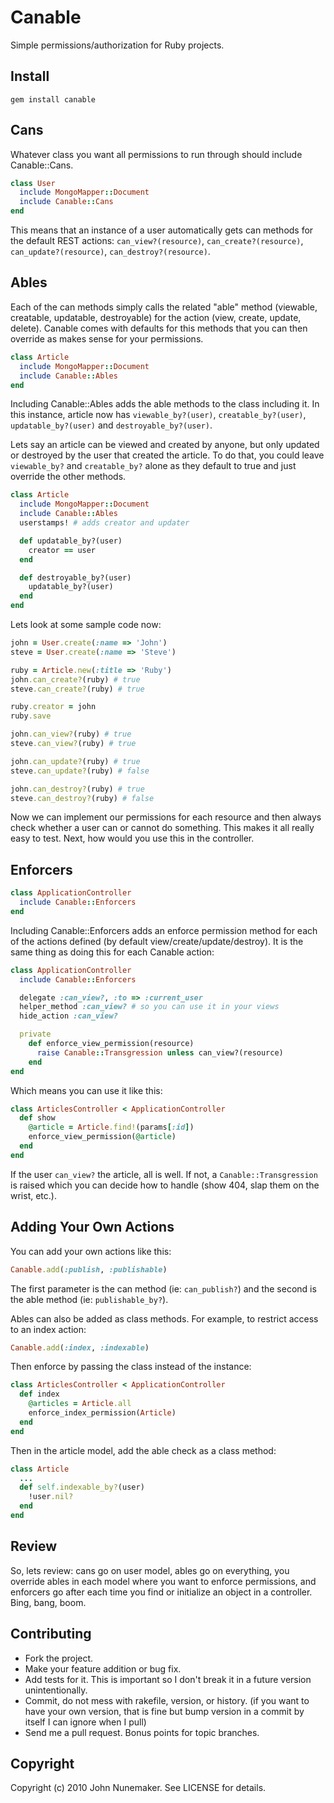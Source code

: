 # Canable

Simple permissions/authorization for Ruby projects.

## Install

```
gem install canable
```

## Cans

Whatever class you want all permissions to run through should include Canable::Cans.

```ruby
class User
  include MongoMapper::Document
  include Canable::Cans
end
```

This means that an instance of a user automatically gets can methods for the default REST actions: `can_view?(resource)`, `can_create?(resource)`, `can_update?(resource)`, `can_destroy?(resource)`.

## Ables

Each of the can methods simply calls the related "able" method (viewable, creatable, updatable, destroyable) for the action (view, create, update, delete). Canable comes with defaults for this methods that you can then override as makes sense for your permissions.

```ruby
class Article
  include MongoMapper::Document
  include Canable::Ables
end
```

Including Canable::Ables adds the able methods to the class including it. In this instance, article now has `viewable_by?(user)`, `creatable_by?(user)`, `updatable_by?(user)` and `destroyable_by?(user)`.

Lets say an article can be viewed and created by anyone, but only updated or destroyed by the user that created the article. To do that, you could leave `viewable_by?` and `creatable_by?` alone as they default to true and just override the other methods.

```ruby
class Article
  include MongoMapper::Document
  include Canable::Ables
  userstamps! # adds creator and updater

  def updatable_by?(user)
    creator == user
  end

  def destroyable_by?(user)
    updatable_by?(user)
  end
end
```

Lets look at some sample code now:

```ruby
john = User.create(:name => 'John')
steve = User.create(:name => 'Steve')

ruby = Article.new(:title => 'Ruby')
john.can_create?(ruby) # true
steve.can_create?(ruby) # true

ruby.creator = john
ruby.save

john.can_view?(ruby) # true
steve.can_view?(ruby) # true

john.can_update?(ruby) # true
steve.can_update?(ruby) # false

john.can_destroy?(ruby) # true
steve.can_destroy?(ruby) # false
```

Now we can implement our permissions for each resource and then always check whether a user can or cannot do something. This makes it all really easy to test. Next, how would you use this in the controller.

## Enforcers

```ruby
class ApplicationController
  include Canable::Enforcers
end
```

Including Canable::Enforcers adds an enforce permission method for each of the actions defined (by default view/create/update/destroy). It is the same thing as doing this for each Canable action:

```ruby
class ApplicationController
  include Canable::Enforcers

  delegate :can_view?, :to => :current_user
  helper_method :can_view? # so you can use it in your views
  hide_action :can_view?

  private
    def enforce_view_permission(resource)
      raise Canable::Transgression unless can_view?(resource)
    end
end
```

Which means you can use it like this:

```ruby
class ArticlesController < ApplicationController
  def show
    @article = Article.find!(params[:id])
    enforce_view_permission(@article)
  end
end
```

If the user `can_view?` the article, all is well. If not, a `Canable::Transgression` is raised which you can decide how to handle (show 404, slap them on the wrist, etc.).

## Adding Your Own Actions

You can add your own actions like this:

```ruby
Canable.add(:publish, :publishable)
```

The first parameter is the can method (ie: `can_publish?`) and the second is the able method (ie: `publishable_by?`).

Ables can also be added as class methods. For example, to restrict access to an index action:

```ruby
Canable.add(:index, :indexable)
```

Then enforce by passing the class instead of the instance:

```ruby
class ArticlesController < ApplicationController
  def index
    @articles = Article.all
    enforce_index_permission(Article)
  end
end
```

Then in the article model, add the able check as a class method:

```ruby
class Article
  ...
  def self.indexable_by?(user)
    !user.nil?
  end
end
```

## Review

So, lets review: cans go on user model, ables go on everything, you override ables in each model where you want to enforce permissions, and enforcers go after each time you find or initialize an object in a controller. Bing, bang, boom.

## Contributing

* Fork the project.
* Make your feature addition or bug fix.
* Add tests for it. This is important so I don't break it in a
  future version unintentionally.
* Commit, do not mess with rakefile, version, or history.
  (if you want to have your own version, that is fine but bump version in a commit by itself I can ignore when I pull)
* Send me a pull request. Bonus points for topic branches.

## Copyright

Copyright (c) 2010 John Nunemaker. See LICENSE for details.

